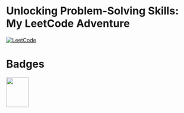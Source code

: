 # Unlocking Problem-Solving Skills: My LeetCode Adventure
[![LeetCode](https://img.shields.io/badge/LeetCode-a_vinay-7C8BC7?style=for-the-badge&logo=leetcode)](https://leetcode.com/a_vinay/)

# Badges
<img src="https://assets.leetcode.com/static_assets/marketing/lg50.png" width=60 height=80>